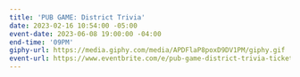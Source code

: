 ```yaml
---
title: 'PUB GAME: District Trivia'
date: 2023-02-16 10:54:00 -05:00
event-date: 2023-06-08 19:00:00 -04:00
end-time: '09PM'
giphy-url: https://media.giphy.com/media/APDFlaP8poxD9DV1PM/giphy.gif
event-url: https://www.eventbrite.com/e/pub-game-district-trivia-tickets-642496031927
---
```


